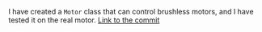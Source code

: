 I have created a `Motor` class that can control brushless motors, and I have tested it on the real motor. [Link to the commit](https://github.com/puceaulytech/drone-project/commit/5b512052bd83003a48b063314c60262c7db4f64a)
